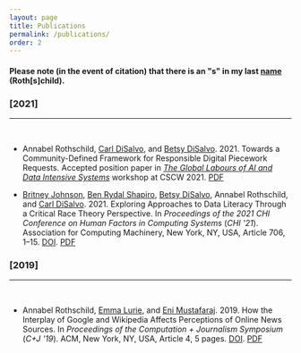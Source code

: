 ```yaml
---
layout: page
title: Publications
permalink: /publications/
order: 2
---
```


#### Please note (in the event of citation) that there is an "s" in my last [name](name.md) (Roth[__s__]child). 

<!-- * TOC
{:toc} -->

### [2021]
------
<br>

* Annabel Rothschild, [Carl DiSalvo](https://www.carldisalvo.com/), and [Betsy DiSalvo](http://www.betsydisalvo.com/). 2021. Towards a Community-Defined Framework for Responsible Digital Piecework Requests. Accepted position paper in [_The Global Labours of AI and Data Intensive Systems_](https://globaltechandsociety.red/cscw2021/) workshop at CSCW 2021. [PDF](/documents/Rothschild_GlobalLabors_2021.pdf)

* [Britney Johnson](https://www.linkedin.com/in/britney-johnson-8b904555/), [Ben Rydal Shapiro](https://www.benrydal.com/), [Betsy DiSalvo](http://www.betsydisalvo.com/), Annabel Rothschild, and [Carl DiSalvo](https://www.carldisalvo.com/). 2021. Exploring Approaches to Data Literacy Through a Critical Race Theory Perspective. In _Proceedings of the 2021 CHI Conference on Human Factors in Computing Systems_ (_CHI '21_). Association for Computing Machinery, New York, NY, USA, Article 706, 1–15. [DOI](https://doi.org/10.1145/3411764.3445141). [PDF](/documents/Johnson_CSCW_2021.pdf)

### [2019]
------
<br>

* Annabel Rothschild, [Emma Lurie](https://emmalurie.github.io/), and [Eni Mustafaraj](https://cs.wellesley.edu/~eni/index.html). 2019. How the Interplay of Google and Wikipedia Affects Perceptions of Online News Sources. In _Proceedings of the Computation + Journalism Symposium_ (_C+J '19_). ACM, New York, NY, USA, Article 4, 5 pages. [DOI](https://doi.org/10.475/123_4). [PDF](/documents/Rothschild_C+J_2019.pdf)
